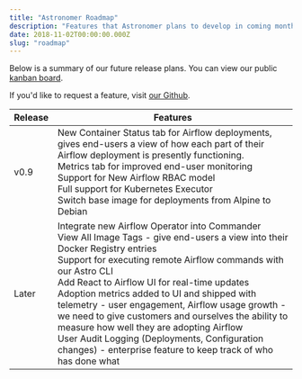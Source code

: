```yaml
---
title: "Astronomer Roadmap"
description: "Features that Astronomer plans to develop in coming months."
date: 2018-11-02T00:00:00.000Z
slug: "roadmap"
---
```


Below is a summary of our future release plans. You can view our public
[kanban board](https://github.com/orgs/astronomer/projects/16).

If you'd like to request a feature,
visit [our Github](https://github.com/astronomer/astronomer/issues).

| Release | Features |
|---------------------------|------------|
| v0.9 | New Container Status tab for Airflow deployments, gives end-users a view of how each part of their Airflow deployment is presently functioning.<br />Metrics tab for improved end-user monitoring<br />Support for New Airflow RBAC model<br />Full support for Kubernetes Executor<br />Switch base image for deployments from Alpine to Debian<br /> |
| Later | Integrate new Airflow Operator into Commander<br />View All Image Tags - give end-users a view into their Docker Registry entries<br />Support for executing remote Airflow commands with our Astro CLI<br />Add React to Airflow UI for real-time updates<br />Adoption metrics added to UI and shipped with telemetry - user engagement, Airflow usage growth - we need to give customers and ourselves the ability to measure how well they are adopting Airflow<br />User Audit Logging (Deployments, Configuration changes) - enterprise feature to keep track of who has done what |
